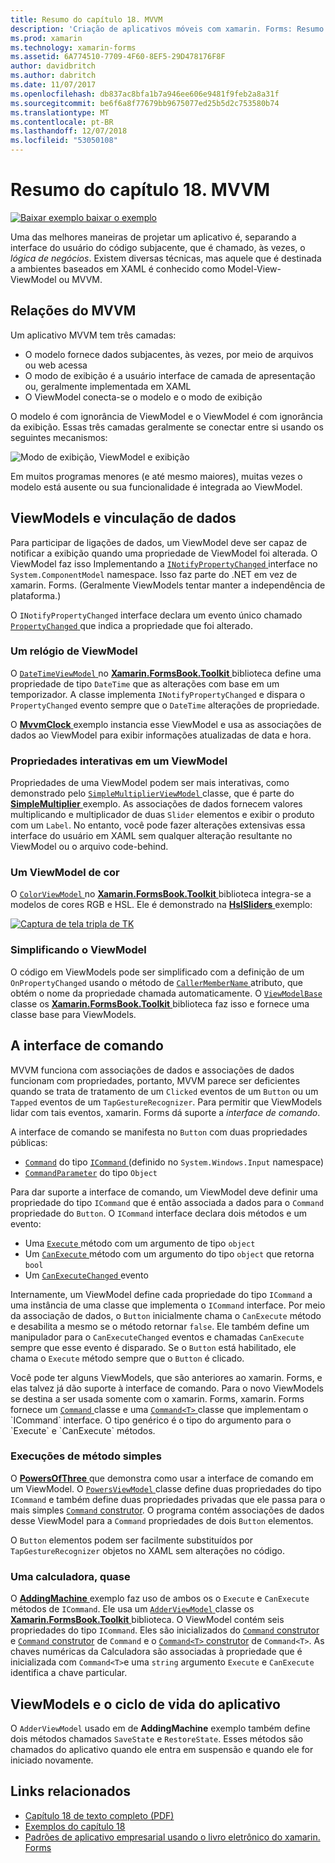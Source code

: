 ```yaml
---
title: Resumo do capítulo 18. MVVM
description: 'Criação de aplicativos móveis com xamarin. Forms: Resumo do capítulo 18. MVVM'
ms.prod: xamarin
ms.technology: xamarin-forms
ms.assetid: 6A774510-7709-4F60-8EF5-29D478176F8F
author: davidbritch
ms.author: dabritch
ms.date: 11/07/2017
ms.openlocfilehash: db837ac8bfa1b7a946ee606e9481f9feb2a8a31f
ms.sourcegitcommit: be6f6a8f77679bb9675077ed25b5d2c753580b74
ms.translationtype: MT
ms.contentlocale: pt-BR
ms.lasthandoff: 12/07/2018
ms.locfileid: "53050108"
---
```

# <a name="summary-of-chapter-18-mvvm"></a>Resumo do capítulo 18. MVVM

[![Baixar exemplo](~/media/shared/download.png) baixar o exemplo](https://github.com/xamarin/xamarin-forms-book-samples/tree/master/Chapter18)

Uma das melhores maneiras de projetar um aplicativo é, separando a interface do usuário do código subjacente, que é chamado, às vezes, o *lógica de negócios*. Existem diversas técnicas, mas aquele que é destinada a ambientes baseados em XAML é conhecido como Model-View-ViewModel ou MVVM.

## <a name="mvvm-interrelationships"></a>Relações do MVVM

Um aplicativo MVVM tem três camadas:

- O modelo fornece dados subjacentes, às vezes, por meio de arquivos ou web acessa
- O modo de exibição é a usuário interface de camada de apresentação ou, geralmente implementada em XAML
- O ViewModel conecta-se o modelo e o modo de exibição

O modelo é com ignorância de ViewModel e o ViewModel é com ignorância da exibição. Essas três camadas geralmente se conectar entre si usando os seguintes mecanismos:

![Modo de exibição, ViewModel e exibição](images/ch18fg03.png "MVVM")

Em muitos programas menores (e até mesmo maiores), muitas vezes o modelo está ausente ou sua funcionalidade é integrada ao ViewModel.

## <a name="viewmodels-and-data-binding"></a>ViewModels e vinculação de dados

Para participar de ligações de dados, um ViewModel deve ser capaz de notificar a exibição quando uma propriedade de ViewModel foi alterada. O ViewModel faz isso Implementando a [ `INotifyPropertyChanged` ](xref:System.ComponentModel.INotifyPropertyChanged) interface no `System.ComponentModel` namespace. Isso faz parte do .NET em vez de xamarin. Forms. (Geralmente ViewModels tentar manter a independência de plataforma.)

O `INotifyPropertyChanged` interface declara um evento único chamado [ `PropertyChanged` ](xref:System.ComponentModel.INotifyPropertyChanged) que indica a propriedade que foi alterado.

### <a name="a-viewmodel-clock"></a>Um relógio de ViewModel

O [ `DateTimeViewModel` ](https://github.com/xamarin/xamarin-forms-book-samples/blob/master/Libraries/Xamarin.FormsBook.Toolkit/Xamarin.FormsBook.Toolkit/DateTimeViewModel.cs) no [ **Xamarin.FormsBook.Toolkit** ](https://github.com/xamarin/xamarin-forms-book-samples/tree/master/Libraries/Xamarin.FormsBook.Toolkit/Xamarin.FormsBook.Toolkit) biblioteca define uma propriedade de tipo `DateTime` que as alterações com base em um temporizador. A classe implementa `INotifyPropertyChanged` e dispara o `PropertyChanged` evento sempre que o `DateTime` alterações de propriedade.

O [ **MvvmClock** ](https://github.com/xamarin/xamarin-forms-book-samples/tree/master/Chapter18/MvvmClock) exemplo instancia esse ViewModel e usa as associações de dados ao ViewModel para exibir informações atualizadas de data e hora.

### <a name="interactive-properties-in-a-viewmodel"></a>Propriedades interativas em um ViewModel

Propriedades de uma ViewModel podem ser mais interativas, como demonstrado pelo [ `SimpleMultiplierViewModel` ](https://github.com/xamarin/xamarin-forms-book-samples/blob/master/Chapter18/SimpleMultiplier/SimpleMultiplier/SimpleMultiplier/SimpleMultiplierViewModel.cs) classe, que é parte do [ **SimpleMultiplier** ](https://github.com/xamarin/xamarin-forms-book-samples/tree/master/Chapter18/SimpleMultiplier) exemplo. As associações de dados fornecem valores multiplicando e multiplicador de duas `Slider` elementos e exibir o produto com um `Label`. No entanto, você pode fazer alterações extensivas essa interface do usuário em XAML sem qualquer alteração resultante no ViewModel ou o arquivo code-behind.

### <a name="a-color-viewmodel"></a>Um ViewModel de cor

O [ `ColorViewModel` ](https://github.com/xamarin/xamarin-forms-book-samples/blob/master/Libraries/Xamarin.FormsBook.Toolkit/Xamarin.FormsBook.Toolkit/ColorViewModel.cs) no [ **Xamarin.FormsBook.Toolkit** ](https://github.com/xamarin/xamarin-forms-book-samples/tree/master/Libraries/Xamarin.FormsBook.Toolkit/Xamarin.FormsBook.Toolkit) biblioteca integra-se a modelos de cores RGB e HSL. Ele é demonstrado na [ **HslSliders** ](https://github.com/xamarin/xamarin-forms-book-samples/tree/master/Chapter18/HslSliders) exemplo:

[![Captura de tela tripla de TK](images/ch18fg08-small.png "modelo de cor HSL")](images/ch18fg08-large.png#lightbox "modelo de cor HSL")

### <a name="streamlining-the-viewmodel"></a>Simplificando o ViewModel

O código em ViewModels pode ser simplificado com a definição de um `OnPropertyChanged` usando o método de [ `CallerMemberName` ](xref:System.Runtime.CompilerServices.CallerMemberNameAttribute) atributo, que obtém o nome da propriedade chamada automaticamente. O [ `ViewModelBase` ](https://github.com/xamarin/xamarin-forms-book-samples/blob/master/Libraries/Xamarin.FormsBook.Toolkit/Xamarin.FormsBook.Toolkit/ViewModelBase.cs) classe os [ **Xamarin.FormsBook.Toolkit** ](https://github.com/xamarin/xamarin-forms-book-samples/tree/master/Libraries/Xamarin.FormsBook.Toolkit/Xamarin.FormsBook.Toolkit) biblioteca faz isso e fornece uma classe base para ViewModels.

## <a name="the-command-interface"></a>A interface de comando

MVVM funciona com associações de dados e associações de dados funcionam com propriedades, portanto, MVVM parece ser deficientes quando se trata de tratamento de um `Clicked` eventos de um `Button` ou um `Tapped` eventos de um `TapGestureRecognizer`. Para permitir que ViewModels lidar com tais eventos, xamarin. Forms dá suporte a *interface de comando*.

A interface de comando se manifesta no `Button` com duas propriedades públicas:

- [`Command`](xref:Xamarin.Forms.Button.Command) do tipo [ `ICommand` ](xref:System.Windows.Input.ICommand) (definido no `System.Windows.Input` namespace)
- [`CommandParameter`](xref:Xamarin.Forms.Button.CommandParameter) do tipo `Object`

Para dar suporte a interface de comando, um ViewModel deve definir uma propriedade do tipo `ICommand` que é então associada a dados para o `Command` propriedade do `Button`. O `ICommand` interface declara dois métodos e um evento:

- Uma [ `Execute` ](xref:System.Windows.Input.ICommand.Execute(System.Object)) método com um argumento de tipo `object`
- Um [ `CanExecute` ](xref:System.Windows.Input.ICommand.CanExecute(System.Object)) método com um argumento do tipo `object` que retorna `bool`
- Um [ `CanExecuteChanged` ](xref:System.Windows.Input.ICommand.CanExecuteChanged) evento

Internamente, um ViewModel define cada propriedade do tipo `ICommand` a uma instância de uma classe que implementa o `ICommand` interface. Por meio da associação de dados, o `Button` inicialmente chama o `CanExecute` método e desabilita a mesmo se o método retornar `false`. Ele também define um manipulador para o `CanExecuteChanged` eventos e chamadas `CanExecute` sempre que esse evento é disparado. Se o `Button` está habilitado, ele chama o `Execute` método sempre que o `Button` é clicado.

Você pode ter alguns ViewModels, que são anteriores ao xamarin. Forms, e elas talvez já dão suporte à interface de comando. Para o novo ViewModels se destina a ser usada somente com o xamarin. Forms, xamarin. Forms fornece um [ `Command` ](xref:Xamarin.Forms.Command) classe e uma [ `Command<T>` ](xref:Xamarin.Forms.Command`1) classe que implementam o `ICommand` interface. O tipo genérico é o tipo do argumento para o `Execute` e `CanExecute` métodos.

### <a name="simple-method-executions"></a>Execuções de método simples

O [ **PowersOfThree** ](https://github.com/xamarin/xamarin-forms-book-samples/tree/master/Chapter18/PowersOfThree) que demonstra como usar a interface de comando em um ViewModel. O [ `PowersViewModel` ](https://github.com/xamarin/xamarin-forms-book-samples/blob/master/Chapter18/PowersOfThree/PowersOfThree/PowersOfThree/PowersViewModel.cs) classe define duas propriedades do tipo `ICommand` e também define duas propriedades privadas que ele passa para o mais simples [ `Command` construtor](xref:Xamarin.Forms.Command.%23ctor(System.Action)). O programa contém associações de dados desse ViewModel para a `Command` propriedades de dois `Button` elementos.

O `Button` elementos podem ser facilmente substituídos por `TapGestureRecognizer` objetos no XAML sem alterações no código.

### <a name="a-calculator-almost"></a>Uma calculadora, quase

O [ **AddingMachine** ](https://github.com/xamarin/xamarin-forms-book-samples/tree/master/Chapter18/AddingMachine) exemplo faz uso de ambos os o `Execute` e `CanExecute` métodos de `ICommand`. Ele usa um [ `AdderViewModel` ](https://github.com/xamarin/xamarin-forms-book-samples/blob/master/Libraries/Xamarin.FormsBook.Toolkit/Xamarin.FormsBook.Toolkit/AdderViewModel.cs) classe os [ **Xamarin.FormsBook.Toolkit** ](https://github.com/xamarin/xamarin-forms-book-samples/blob/master/Libraries/Xamarin.FormsBook.Toolkit/Xamarin.FormsBook.Toolkit/AdderViewModel.cs) biblioteca. O ViewModel contém seis propriedades do tipo `ICommand`. Eles são inicializados do [ `Command` construtor](xref:Xamarin.Forms.Command.%23ctor(System.Action)) e [ `Command` construtor](xref:Xamarin.Forms.Command.%23ctor(System.Action,System.Func{System.Boolean})) de `Command` e o [ `Command<T>` construtor](https://developer.xamarin.com/api/constructor/Xamarin.Forms.Command%3CT%3E.Command%3CT%3E/p/System.Action%7BT%7D/System.Func%7BT,System.Boolean%7D/) de `Command<T>`. As chaves numéricas da Calculadora são associadas à propriedade que é inicializada com `Command<T>`e uma `string` argumento `Execute` e `CanExecute` identifica a chave particular.

## <a name="viewmodels-and-the-application-lifecycle"></a>ViewModels e o ciclo de vida do aplicativo

O `AdderViewModel` usado em de **AddingMachine** exemplo também define dois métodos chamados `SaveState` e `RestoreState`. Esses métodos são chamados do aplicativo quando ele entra em suspensão e quando ele for iniciado novamente.



## <a name="related-links"></a>Links relacionados

- [Capítulo 18 de texto completo (PDF)](https://download.xamarin.com/developer/xamarin-forms-book/XamarinFormsBook-Ch18-Apr2016.pdf)
- [Exemplos do capítulo 18](https://github.com/xamarin/xamarin-forms-book-samples/tree/master/Chapter18)
- [Padrões de aplicativo empresarial usando o livro eletrônico do xamarin. Forms](~/xamarin-forms/enterprise-application-patterns/index.md)
